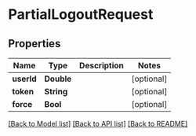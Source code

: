 # PartialLogoutRequest

## Properties
Name | Type | Description | Notes
------------ | ------------- | ------------- | -------------
**userId** | **Double** |  | [optional] 
**token** | **String** |  | [optional] 
**force** | **Bool** |  | [optional] 

[[Back to Model list]](../README.md#documentation-for-models) [[Back to API list]](../README.md#documentation-for-api-endpoints) [[Back to README]](../README.md)


